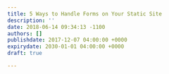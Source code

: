 ```yaml
---
title: 5 Ways to Handle Forms on Your Static Site
description: ''
date: 2018-06-14 09:34:13 -1100
authors: []
publishdate: 2017-12-07 04:00:00 +0000
expirydate: 2030-01-01 04:00:00 +0000
draft: true

---
```

